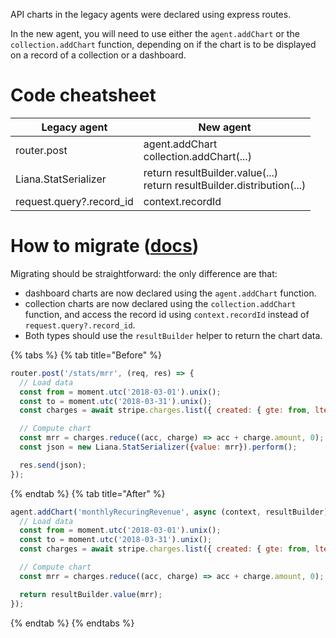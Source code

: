 API charts in the legacy agents were declared using express routes.

In the new agent, you will need to use either the `agent.addChart` or the `collection.addChart` function, depending on if the chart is to be displayed on a record of a collection or a dashboard.

# Code cheatsheet

| Legacy agent             | New agent                                                                 |
| ------------------------ | ------------------------------------------------------------------------- |
| router.post              | agent.addChart<br>collection.addChart(...)                                |
| Liana.StatSerializer     | return resultBuilder.value(...)<br>return resultBuilder.distribution(...) |
| request.query?.record_id | context.recordId                                                          |

# How to migrate ([docs](../../../agent-customization/charts/README.md))

Migrating should be straightforward: the only difference are that:

- dashboard charts are now declared using the `agent.addChart` function.
- collection charts are now declared using the `collection.addChart` function, and access the record id using `context.recordId` instead of `request.query?.record_id`.
- Both types should use the `resultBuilder` helper to return the chart data.

{% tabs %} {% tab title="Before" %}

```javascript
router.post('/stats/mrr', (req, res) => {
  // Load data
  const from = moment.utc('2018-03-01').unix();
  const to = moment.utc('2018-03-31').unix();
  const charges = await stripe.charges.list({ created: { gte: from, lte: to } });

  // Compute chart
  const mrr = charges.reduce((acc, charge) => acc + charge.amount, 0);
  const json = new Liana.StatSerializer({value: mrr}).perform();

  res.send(json);
});
```

{% endtab %} {% tab title="After" %}

```javascript
agent.addChart('monthlyRecuringRevenue', async (context, resultBuilder) => {
  // Load data
  const from = moment.utc('2018-03-01').unix();
  const to = moment.utc('2018-03-31').unix();
  const charges = await stripe.charges.list({ created: { gte: from, lte: to } });

  // Compute chart
  const mrr = charges.reduce((acc, charge) => acc + charge.amount, 0);

  return resultBuilder.value(mrr);
});
```

{% endtab %} {% endtabs %}
